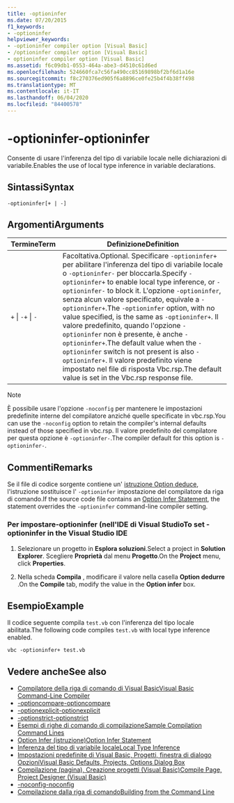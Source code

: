 ```yaml
---
title: -optioninfer
ms.date: 07/20/2015
f1_keywords:
- -optioninfer
helpviewer_keywords:
- -optioninfer compiler option [Visual Basic]
- /optioninfer compiler option [Visual Basic]
- optioninfer compiler option [Visual Basic]
ms.assetid: f6c09db1-0553-464a-abe3-d4510c61d6ed
ms.openlocfilehash: 524660fca7c56fa490cc85169898bf2bf6d1a16e
ms.sourcegitcommit: f8c270376ed905f6a8896ce0fe25b4f4b38ff498
ms.translationtype: MT
ms.contentlocale: it-IT
ms.lasthandoff: 06/04/2020
ms.locfileid: "84400578"
---
```

# <a name="-optioninfer"></a><span data-ttu-id="6c084-102">-optioninfer</span><span class="sxs-lookup"><span data-stu-id="6c084-102">-optioninfer</span></span>
<span data-ttu-id="6c084-103">Consente di usare l'inferenza del tipo di variabile locale nelle dichiarazioni di variabile.</span><span class="sxs-lookup"><span data-stu-id="6c084-103">Enables the use of local type inference in variable declarations.</span></span>  
  
## <a name="syntax"></a><span data-ttu-id="6c084-104">Sintassi</span><span class="sxs-lookup"><span data-stu-id="6c084-104">Syntax</span></span>  
  
```console  
-optioninfer[+ | -]  
```  
  
## <a name="arguments"></a><span data-ttu-id="6c084-105">Argomenti</span><span class="sxs-lookup"><span data-stu-id="6c084-105">Arguments</span></span>  
  
|<span data-ttu-id="6c084-106">Termine</span><span class="sxs-lookup"><span data-stu-id="6c084-106">Term</span></span>|<span data-ttu-id="6c084-107">Definizione</span><span class="sxs-lookup"><span data-stu-id="6c084-107">Definition</span></span>|  
|---|---|  
|<span data-ttu-id="6c084-108">`+` &#124; `-`</span><span class="sxs-lookup"><span data-stu-id="6c084-108">`+` &#124; `-`</span></span>|<span data-ttu-id="6c084-109">Facoltativa.</span><span class="sxs-lookup"><span data-stu-id="6c084-109">Optional.</span></span> <span data-ttu-id="6c084-110">Specificare `-optioninfer+` per abilitare l'inferenza del tipo di variabile locale o `-optioninfer-` per bloccarla.</span><span class="sxs-lookup"><span data-stu-id="6c084-110">Specify `-optioninfer+` to enable local type inference, or `-optioninfer-` to block it.</span></span> <span data-ttu-id="6c084-111">L'opzione `-optioninfer`, senza alcun valore specificato, equivale a `-optioninfer+`.</span><span class="sxs-lookup"><span data-stu-id="6c084-111">The `-optioninfer` option, with no value specified, is the same as `-optioninfer+`.</span></span> <span data-ttu-id="6c084-112">Il valore predefinito, quando l'opzione `-optioninfer` non è presente, è anche `-optioninfer+`.</span><span class="sxs-lookup"><span data-stu-id="6c084-112">The default value when the `-optioninfer` switch is not present is also `-optioninfer+`.</span></span> <span data-ttu-id="6c084-113">Il valore predefinito viene impostato nel file di risposta Vbc.rsp.</span><span class="sxs-lookup"><span data-stu-id="6c084-113">The default value is set in the Vbc.rsp response file.</span></span>|  
  
> [!NOTE]
> <span data-ttu-id="6c084-114">È possibile usare l'opzione `-noconfig` per mantenere le impostazioni predefinite interne del compilatore anziché quelle specificate in vbc.rsp.</span><span class="sxs-lookup"><span data-stu-id="6c084-114">You can use the `-noconfig` option to retain the compiler's internal defaults instead of those specified in vbc.rsp.</span></span> <span data-ttu-id="6c084-115">Il valore predefinito del compilatore per questa opzione è `-optioninfer-`.</span><span class="sxs-lookup"><span data-stu-id="6c084-115">The compiler default for this option is `-optioninfer-`.</span></span>  
  
## <a name="remarks"></a><span data-ttu-id="6c084-116">Commenti</span><span class="sxs-lookup"><span data-stu-id="6c084-116">Remarks</span></span>  
 <span data-ttu-id="6c084-117">Se il file di codice sorgente contiene un' [istruzione Option deduce](../../language-reference/statements/option-infer-statement.md), l'istruzione sostituisce l' `-optioninfer` impostazione del compilatore da riga di comando.</span><span class="sxs-lookup"><span data-stu-id="6c084-117">If the source code file contains an [Option Infer Statement](../../language-reference/statements/option-infer-statement.md), the statement overrides the `-optioninfer` command-line compiler setting.</span></span>  
  
### <a name="to-set--optioninfer-in-the-visual-studio-ide"></a><span data-ttu-id="6c084-118">Per impostare-optioninfer (nell'IDE di Visual Studio</span><span class="sxs-lookup"><span data-stu-id="6c084-118">To set -optioninfer in the Visual Studio IDE</span></span>  
  
1. <span data-ttu-id="6c084-119">Selezionare un progetto in **Esplora soluzioni**.</span><span class="sxs-lookup"><span data-stu-id="6c084-119">Select a project in **Solution Explorer**.</span></span> <span data-ttu-id="6c084-120">Scegliere **Proprietà** dal menu **Progetto**.</span><span class="sxs-lookup"><span data-stu-id="6c084-120">On the **Project** menu, click **Properties**.</span></span>  
  
2. <span data-ttu-id="6c084-121">Nella scheda **Compila** , modificare il valore nella casella **Option dedurre** .</span><span class="sxs-lookup"><span data-stu-id="6c084-121">On the **Compile** tab, modify the value in the **Option infer** box.</span></span>  
  
## <a name="example"></a><span data-ttu-id="6c084-122">Esempio</span><span class="sxs-lookup"><span data-stu-id="6c084-122">Example</span></span>  
 <span data-ttu-id="6c084-123">Il codice seguente compila `test.vb` con l'inferenza del tipo locale abilitata.</span><span class="sxs-lookup"><span data-stu-id="6c084-123">The following code compiles `test.vb` with local type inference enabled.</span></span>  
  
```console
vbc -optioninfer+ test.vb  
```  
  
## <a name="see-also"></a><span data-ttu-id="6c084-124">Vedere anche</span><span class="sxs-lookup"><span data-stu-id="6c084-124">See also</span></span>

- [<span data-ttu-id="6c084-125">Compilatore della riga di comando di Visual Basic</span><span class="sxs-lookup"><span data-stu-id="6c084-125">Visual Basic Command-Line Compiler</span></span>](index.md)
- [<span data-ttu-id="6c084-126">-optioncompare</span><span class="sxs-lookup"><span data-stu-id="6c084-126">-optioncompare</span></span>](optioncompare.md)
- [<span data-ttu-id="6c084-127">-optionexplicit</span><span class="sxs-lookup"><span data-stu-id="6c084-127">-optionexplicit</span></span>](optionexplicit.md)
- [<span data-ttu-id="6c084-128">-optionstrict</span><span class="sxs-lookup"><span data-stu-id="6c084-128">-optionstrict</span></span>](optionstrict.md)
- [<span data-ttu-id="6c084-129">Esempi di righe di comando di compilazione</span><span class="sxs-lookup"><span data-stu-id="6c084-129">Sample Compilation Command Lines</span></span>](sample-compilation-command-lines.md)
- [<span data-ttu-id="6c084-130">Option Infer (istruzione)</span><span class="sxs-lookup"><span data-stu-id="6c084-130">Option Infer Statement</span></span>](../../language-reference/statements/option-infer-statement.md)
- [<span data-ttu-id="6c084-131">Inferenza del tipo di variabile locale</span><span class="sxs-lookup"><span data-stu-id="6c084-131">Local Type Inference</span></span>](../../programming-guide/language-features/variables/local-type-inference.md)
- [<span data-ttu-id="6c084-132">Impostazioni predefinite di Visual Basic, Progetti, finestra di dialogo Opzioni</span><span class="sxs-lookup"><span data-stu-id="6c084-132">Visual Basic Defaults, Projects, Options Dialog Box</span></span>](/visualstudio/ide/reference/visual-basic-defaults-projects-options-dialog-box)
- [<span data-ttu-id="6c084-133">Compilazione (pagina), Creazione progetti (Visual Basic)</span><span class="sxs-lookup"><span data-stu-id="6c084-133">Compile Page, Project Designer (Visual Basic)</span></span>](/visualstudio/ide/reference/compile-page-project-designer-visual-basic)
- [<span data-ttu-id="6c084-134">-noconfig</span><span class="sxs-lookup"><span data-stu-id="6c084-134">-noconfig</span></span>](noconfig.md)
- [<span data-ttu-id="6c084-135">Compilazione dalla riga di comando</span><span class="sxs-lookup"><span data-stu-id="6c084-135">Building from the Command Line</span></span>](building-from-the-command-line.md)
